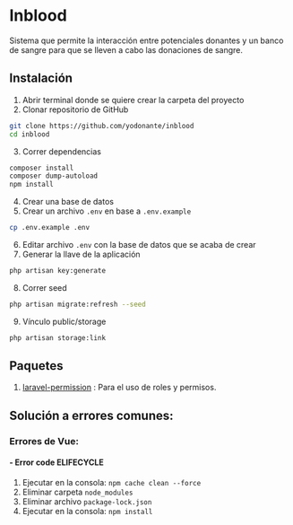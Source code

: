 # Inblood
Sistema que permite la interacción entre potenciales donantes y un banco de sangre para que se lleven a cabo las donaciones de sangre.

## Instalación

1. Abrir terminal donde se quiere crear la carpeta del proyecto
2. Clonar repositorio de GitHub
```bash
git clone https://github.com/yodonante/inblood
cd inblood
```
3. Correr dependencias
```bash
composer install
composer dump-autoload
npm install
```
4. Crear una base de datos
5. Crear un archivo `.env` en base a `.env.example`
```bash
cp .env.example .env
```
6. Editar archivo `.env` con la base de datos que se acaba de crear
7. Generar la llave de la aplicación
```bash
php artisan key:generate
```
8. Correr seed
```bash
php artisan migrate:refresh --seed
```
9. Vínculo public/storage
```bash
php artisan storage:link
```

## Paquetes

1. [laravel-permission](https://github.com/spatie/laravel-permission) : Para el uso de roles y permisos.


## Solución a errores comunes:

### Errores de Vue: 

#### - Error code ELIFECYCLE ####

1. Ejecutar en la consola:  ```npm cache clean --force```
2. Eliminar carpeta ```node_modules```
3. Eliminar archivo ```package-lock.json```
4. Ejecutar en la consola:  ```npm install```
